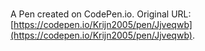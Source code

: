 # 

A Pen created on CodePen.io. Original URL: [https://codepen.io/Krijn2005/pen/Jjveqwb](https://codepen.io/Krijn2005/pen/Jjveqwb).

